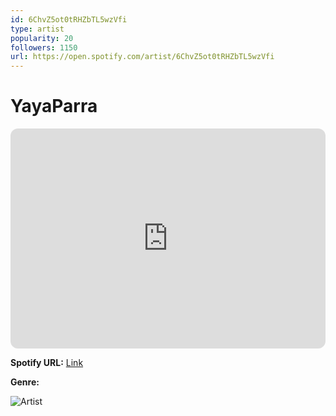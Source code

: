 ```yaml
---
id: 6ChvZ5ot0tRHZbTL5wzVfi
type: artist
popularity: 20
followers: 1150
url: https://open.spotify.com/artist/6ChvZ5ot0tRHZbTL5wzVfi
---
```

# YayaParra

<iframe style="border-radius:12px" src="https://open.spotify.com/embed/artist/6ChvZ5ot0tRHZbTL5wzVfi" width="100%" height="352" frameBorder="0" allowfullscreen="" allow="autoplay; clipboard-write; encrypted-media; fullscreen; picture-in-picture" loading="lazy"></iframe>

**Spotify URL:** [Link](https://open.spotify.com/artist/6ChvZ5ot0tRHZbTL5wzVfi)

**Genre:** 

![Artist](https://i.scdn.co/image/ab67616d0000b2737166086fcb93cd08ff511f9e)
